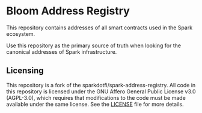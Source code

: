 # Bloom Address Registry

<!-- ![Foundry CI](https://github.com/{org}/{repo}/actions/workflows/ci.yml/badge.svg)
[![Foundry][foundry-badge]][foundry]
[![License: AGPL v3](https://img.shields.io/badge/License-AGPL%20v3-blue.svg)](https://github.com/{org}/{repo}/blob/master/LICENSE) -->

[foundry]: https://getfoundry.sh/
[foundry-badge]: https://img.shields.io/badge/Built%20with-Foundry-FFDB1C.svg

This repository contains addresses of all smart contracts used in the Spark ecosystem.

Use this repository as the primary source of truth when looking for the canonical addresses of Spark infrastructure.


## Licensing

This repository is a fork of the sparkdotfi/spark-address-registry. All code in this repository is licensed under the GNU Affero General Public License v3.0 (AGPL-3.0), which requires that modifications to the code must be made available under the same license. See the [LICENSE](LICENSE) file for more details.
